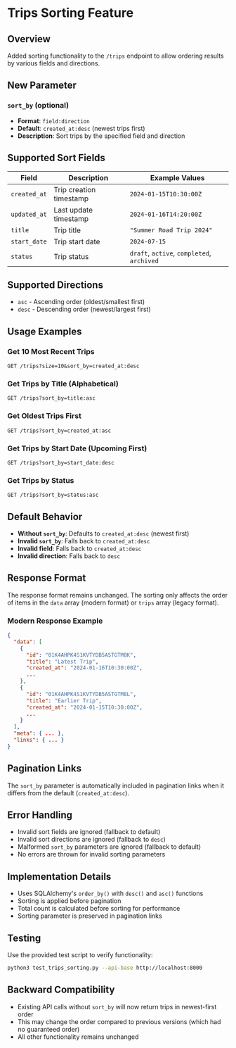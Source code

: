 # Trips Sorting Feature

## Overview

Added sorting functionality to the `/trips` endpoint to allow ordering results by various fields and directions.

## New Parameter

### `sort_by` (optional)

- **Format**: `field:direction`
- **Default**: `created_at:desc` (newest trips first)
- **Description**: Sort trips by the specified field and direction

## Supported Sort Fields

| Field | Description | Example Values |
|-------|-------------|----------------|
| `created_at` | Trip creation timestamp | `2024-01-15T10:30:00Z` |
| `updated_at` | Last update timestamp | `2024-01-16T14:20:00Z` |
| `title` | Trip title | `"Summer Road Trip 2024"` |
| `start_date` | Trip start date | `2024-07-15` |
| `status` | Trip status | `draft`, `active`, `completed`, `archived` |

## Supported Directions

- `asc` - Ascending order (oldest/smallest first)
- `desc` - Descending order (newest/largest first)

## Usage Examples

### Get 10 Most Recent Trips
```http
GET /trips?size=10&sort_by=created_at:desc
```

### Get Trips by Title (Alphabetical)
```http
GET /trips?sort_by=title:asc
```

### Get Oldest Trips First
```http
GET /trips?sort_by=created_at:asc
```

### Get Trips by Start Date (Upcoming First)
```http
GET /trips?sort_by=start_date:desc
```

### Get Trips by Status
```http
GET /trips?sort_by=status:asc
```

## Default Behavior

- **Without `sort_by`**: Defaults to `created_at:desc` (newest first)
- **Invalid `sort_by`**: Falls back to `created_at:desc`
- **Invalid field**: Falls back to `created_at:desc`
- **Invalid direction**: Falls back to `desc`

## Response Format

The response format remains unchanged. The sorting only affects the order of items in the `data` array (modern format) or `trips` array (legacy format).

### Modern Response Example
```json
{
  "data": [
    {
      "id": "01K4AHPK4S1KVTYDB5ASTGTM8K",
      "title": "Latest Trip",
      "created_at": "2024-01-16T10:30:00Z",
      ...
    },
    {
      "id": "01K4AHPK4S1KVTYDB5ASTGTM8L",
      "title": "Earlier Trip", 
      "created_at": "2024-01-15T10:30:00Z",
      ...
    }
  ],
  "meta": { ... },
  "links": { ... }
}
```

## Pagination Links

The `sort_by` parameter is automatically included in pagination links when it differs from the default (`created_at:desc`).

## Error Handling

- Invalid sort fields are ignored (fallback to default)
- Invalid sort directions are ignored (fallback to `desc`)
- Malformed `sort_by` parameters are ignored (fallback to default)
- No errors are thrown for invalid sorting parameters

## Implementation Details

- Uses SQLAlchemy's `order_by()` with `desc()` and `asc()` functions
- Sorting is applied before pagination
- Total count is calculated before sorting for performance
- Sorting parameter is preserved in pagination links

## Testing

Use the provided test script to verify functionality:

```bash
python3 test_trips_sorting.py --api-base http://localhost:8000
```

## Backward Compatibility

- Existing API calls without `sort_by` will now return trips in newest-first order
- This may change the order compared to previous versions (which had no guaranteed order)
- All other functionality remains unchanged
